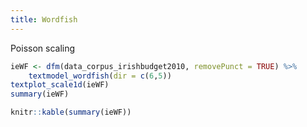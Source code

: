 ```yaml
---
title: Wordfish
---
```




Poisson scaling


```r
ieWF <- dfm(data_corpus_irishbudget2010, removePunct = TRUE) %>%
    textmodel_wordfish(dir = c(6,5))
textplot_scale1d(ieWF)
summary(ieWF)
```


```r
knitr::kable(summary(ieWF))
```
